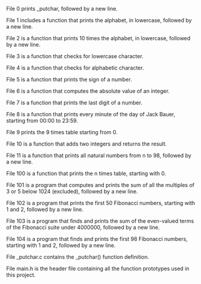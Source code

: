 File 0 prints _putchar, followed by a new line.

File 1 includes a function that prints the alphabet, in lowercase, followed by a new line.

File 2 is a function that prints 10 times the alphabet, in lowercase, followed by a new line.

File 3 is a function that checks for lowercase character.

File 4 is a function that checks for alphabetic character.

File 5 is a function that prints the sign of a number.

File 6 is a function that computes the absolute value of an integer.

File 7 is a function that prints the last digit of a number.

File 8 is a function that prints every minute of the day of Jack Bauer, starting from 00:00 to 23:59.

File 9 prints the 9 times table starting from 0.

File 10 is a function that adds two integers and returns the result.

File 11 is a function that prints all natural numbers from n to 98, followed by a new line.

File 100 is a function that prints the n times table, starting with 0.

File 101 is a program that computes and prints the sum of all the multiples of 3 or 5 below 1024 (excluded), followed by a new line.

File 102 is a program that prints the first 50 Fibonacci numbers, starting with 1 and 2, followed by a new line.

File 103 is a program that finds and prints the sum of the even-valued terms of the Fibonacci suite under 4000000, followed by a new line.

File 104 is a program that finds and prints the first 98 Fibonacci numbers, starting with 1 and 2, followed by a new line.

File _putchar.c contains the _putchar() function definition.

File main.h is the header file containing all the function prototypes used in this project.
